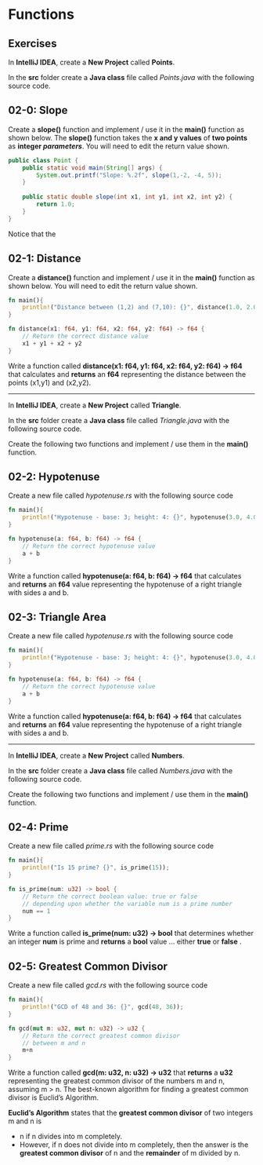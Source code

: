 # Functions

## Exercises

In **IntelliJ IDEA**, create a **New Project** called **Points**.

In the **src** folder create a **Java class** file called *Points.java* with the following source code.

## 02-0: Slope

Create a **slope()** function and implement / use it in the **main()** function as shown below.  The **slope()** function takes the **x and y values** of **two points** as **integer *parameters***. You will need to edit the return value shown.

```java
public class Point {  
    public static void main(String[] args) {  
        System.out.printf("Slope: %.2f", slope(1,-2, -4, 5));  
    }  
  
    public static double slope(int x1, int y1, int x2, int y2) {  
        return 1.0;  
    }  
}
```

Notice that the 
## 02-1: Distance

Create a **distance()** function and implement / use it in the **main()** function as shown below.  You will need to edit the return value shown.

```rust
fn main(){
    println!("Distance between (1,2) and (7,10): {}", distance(1.0, 2.0, 7.0, 10.0));
}

fn distance(x1: f64, y1: f64, x2: f64, y2: f64) -> f64 {
    // Return the correct distance value
    x1 + y1 + x2 + y2
}
```

Write a function called **distance(x1: f64, y1: f64, x2: f64, y2: f64) -> f64** that calculates and **returns** an **f64** representing the distance between the points (x1,y1) and (x2,y2).

___

In **IntelliJ IDEA**, create a **New Project** called **Triangle**.

In the **src** folder create a **Java class** file called *Triangle.java* with the following source code.

Create the following two functions and implement / use them in the **main()** function.
## 02-2: Hypotenuse

Create a new file called *hypotenuse.rs* with the following source code

```rust
fn main(){
    println!("Hypotenuse - base: 3; height: 4: {}", hypotenuse(3.0, 4.0));
}

fn hypotenuse(a: f64, b: f64) -> f64 {
    // Return the correct hypotenuse value
    a + b
}
```

Write a function called **hypotenuse(a: f64, b: f64) -> f64** that calculates and **returns** an **f64** value representing the hypotenuse of a right triangle with sides a and b.

## 02-3: Triangle Area

Create a new file called *hypotenuse.rs* with the following source code

```rust
fn main(){
    println!("Hypotenuse - base: 3; height: 4: {}", hypotenuse(3.0, 4.0));
}

fn hypotenuse(a: f64, b: f64) -> f64 {
    // Return the correct hypotenuse value
    a + b
}
```

Write a function called **hypotenuse(a: f64, b: f64) -> f64** that calculates and **returns** an **f64** value representing the hypotenuse of a right triangle with sides a and b.

___

In **IntelliJ IDEA**, create a **New Project** called **Numbers**.

In the **src** folder create a **Java class** file called *Numbers.java* with the following source code.

Create the following two functions and implement / use them in the **main()** function.
## 02-4: Prime

Create a new file called *prime.rs* with the following source code

```rust
fn main(){
    println!("Is 15 prime? {}", is_prime(15));
}

fn is_prime(num: u32) -> bool {
    // Return the correct boolean value: true or false
    // depending upon whether the variable num is a prime number
    num == 1
}
```

Write a function called **is_prime(num: u32) -> bool** that determines whether an integer **num** is prime and **returns** a **bool** value ... either **true** or **false** . 

## 02-5: Greatest Common Divisor

Create a new file called *gcd.rs* with the following source code

```rust
fn main(){
    println!("GCD of 48 and 36: {}", gcd(48, 36));
}

fn gcd(mut m: u32, mut n: u32) -> u32 {
    // Return the correct greatest common divisor
    // between m and n
    m+n
}
```
Write a function called **gcd(m: u32, n: u32) -> u32** that **returns** a **u32** representing the greatest common divisor of the numbers m and n, assuming m > n. The best-known algorithm for finding a greatest common divisor is Euclid’s Algorithm.

**Euclid’s Algorithm** states that the **greatest common divisor** of two integers m and n is 

* n if n divides into m completely.
* However, if n does not divide into m completely, then the answer is the **greatest common divisor** of n and the **remainder** of m divided by n.
